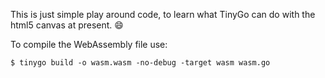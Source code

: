 This is just simple play around code, to learn what TinyGo
can do with the html5 canvas at present. :smile:

To compile the WebAssembly file use:

    $ tinygo build -o wasm.wasm -no-debug -target wasm wasm.go

